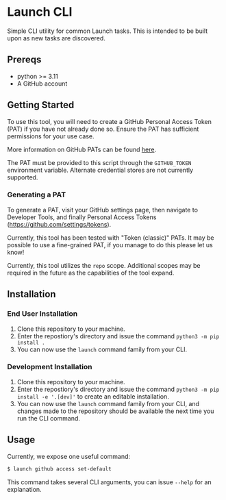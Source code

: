 # Launch CLI

Simple CLI utility for common Launch tasks. This is intended to be built upon as new tasks are discovered.

## Prereqs

- python >= 3.11
- A GitHub account

## Getting Started

To use this tool, you will need to create a GitHub Personal Access Token (PAT) if you have not already done so. Ensure the PAT has sufficient permissions for your use case.

More information on GitHub PATs can be found [here](https://docs.github.com/en/authentication/keeping-your-account-and-data-secure/managing-your-personal-access-tokens).

The PAT must be provided to this script through the `GITHUB_TOKEN` environment variable. Alternate credential stores are not currently supported.

### Generating a PAT

To generate a PAT, visit your GitHub settings page, then navigate to Developer Tools, and finally Personal Access Tokens (https://github.com/settings/tokens).

Currently, this tool has been tested with "Token (classic)" PATs. It may be possible to use a fine-grained PAT, if you manage to do this please let us know!

Currently, this tool utilizes the `repo` scope. Additional scopes may be required in the future as the capabilities of the tool expand.

## Installation

### End User Installation
1. Clone this repository to your machine.
2. Enter the repostiory's directory and issue the command `python3 -m pip install .`
3. You can now use the `launch` command family from your CLI.


### Development Installation

1. Clone this repository to your machine.
2. Enter the repostiory's directory and issue the command `python3 -m pip install -e '.[dev]'` to create an editable installation.
3. You can now use the `launch` command family from your CLI, and changes made to the repository should be available the next time you run the CLI command.

## Usage

Currently, we expose one useful command:

```sh
$ launch github access set-default
```

This command takes several CLI arguments, you can issue `--help` for an explanation.
